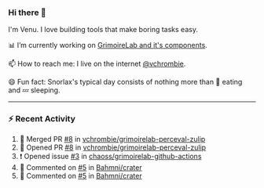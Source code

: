 ### Hi there 👋

I'm Venu. I love building tools that make boring tasks easy.

📊 I’m currently working on [GrimoireLab and it's components](https://chaoss.github.io/grimoirelab).

📫 How to reach me: I live on the internet [@vchrombie](https://www.google.co.in/search?q=vchrombie).

😄 Fun fact: Snorlax's typical day consists of nothing more than :doughnut: eating and :zzz: sleeping.

---

### :zap: Recent Activity

<!--RECENT_ACTIVITY:start-->
1. 🎉 Merged PR [#8](https://github.com/vchrombie/grimoirelab-perceval-zulip/pull/8) in [vchrombie/grimoirelab-perceval-zulip](https://github.com/vchrombie/grimoirelab-perceval-zulip)
2. 💪 Opened PR [#8](https://github.com/vchrombie/grimoirelab-perceval-zulip/pull/8) in [vchrombie/grimoirelab-perceval-zulip](https://github.com/vchrombie/grimoirelab-perceval-zulip)
3. ❗️ Opened issue [#3](https://github.com/chaoss/grimoirelab-github-actions/issues/3) in [chaoss/grimoirelab-github-actions](https://github.com/chaoss/grimoirelab-github-actions)
4. 💬 Commented on [#5](https://github.com/Bahmni/crater/pull/5#issuecomment-1181385397) in [Bahmni/crater](https://github.com/Bahmni/crater)
5. 💬 Commented on [#5](https://github.com/Bahmni/crater/pull/5#issuecomment-1181374016) in [Bahmni/crater](https://github.com/Bahmni/crater)
<!--RECENT_ACTIVITY:end-->

<!--
**vchrombie/vchrombie** is a ✨ _special_ ✨ repository because its `README.md` (this file) appears on your GitHub profile.

Here are some ideas to get you started:

- 🔭 I’m currently working on ...
- 🌱 I’m currently learning ...
- 👯 I’m looking to collaborate on ...
- 🤔 I’m looking for help with ...
- 💬 Ask me about ...
- 📫 How to reach me: ...
- 😄 Pronouns: ...
- ⚡ Fun fact: ...
-->

